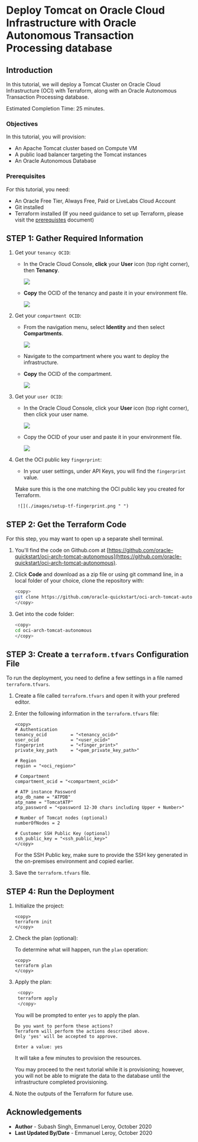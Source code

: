# Deploy Tomcat on Oracle Cloud Infrastructure with Oracle Autonomous Transaction Processing database

## Introduction

In this tutorial, we will deploy a Tomcat Cluster on Oracle Cloud Infrastructure (OCI) with Terraform, along with an Oracle Autonomous Transaction Processing database.

Estimated Completion Time: 25 minutes.

### Objectives

In this tutorial, you will provision:
* An Apache Tomcat cluster based on Compute VM
* A public load balancer targeting the Tomcat instances
* An Oracle Autonomous Database

### Prerequisites

For this tutorial, you need:

* An Oracle Free Tier, Always Free, Paid or LiveLabs Cloud Account
* Git installed
* Terraform installed (If you need guidance to set up Terraform, please visit the [prerequistes](https://github.com/oracle-quickstart/oci-prerequisites) document)

## **STEP 1**: Gather Required Information

1. Get your `tenancy OCID`:

    - In the Oracle Cloud Console, **click** your **User** icon (top right corner), then **Tenancy**.

        ![](./images/setup-tf-tenancy.png " ")

    - **Copy** the OCID of the tenancy and paste it in your environment file.

        ![](./images/setup-tf-tenancy-ocid.png " ")

2. Get your `compartment OCID`:

    - From the navigation menu, select **Identity** and then select **Compartments**.

        ![](./images/setup-tf-compartment.png " ")

    - Navigate to the compartment where you want to deploy the infrastructure.

    - **Copy** the OCID of the compartment.

        ![](./images/setup-tf-compartment-ocid.png " ")

3. Get your `user OCID`:

    - In the Oracle Cloud Console, click your **User** icon (top right corner), then click your user name.

        ![](./images/setup-tf-user.png " ")

    - Copy the OCID of your user and paste it in your environment file.

        ![](./images/setup-tf-user-ocid.png " ")

4. Get the OCI public key `fingerprint`:

    - In your user settings, under API Keys, you will find the `fingerprint` value.

    Make sure this is the one matching the OCI public key you created for Terraform.

        ![](./images/setup-tf-fingerprint.png " ")

## **STEP 2:** Get the Terraform Code

For this step, you may want to open up a separate shell terminal.

1. You'll find the code on Github.com at [https://github.com/oracle-quickstart/oci-arch-tomcat-autonomous](https://github.com/oracle-quickstart/oci-arch-tomcat-autonomous).

2. Click **Code** and download as a zip file or using git command line, in a local folder of your choice, clone the repository with:

    ```bash
    <copy>
    git clone https://github.com/oracle-quickstart/oci-arch-tomcat-autonomous.git
    </copy>
    ```

4. Get into the code folder:

    ```bash
    <copy>
    cd oci-arch-tomcat-autonomous
    </copy>
    ```

## **STEP 3:** Create a `terraform.tfvars` Configuration File

To run the deployment, you need to define a few settings in a file named `terraform.tfvars`.

1. Create a file called `terraform.tfvars` and open it with your prefered editor.

2. Enter the following information in the `terraform.tfvars` file:

    ```
    <copy>
    # Authentication
    tenancy_ocid         = "<tenancy_ocid>"
    user_ocid            = "<user_ocid>"
    fingerprint          = "<finger_print>"
    private_key_path     = "<pem_private_key_path>"

    # Region
    region = "<oci_region>"

    # Compartment
    compartment_ocid = "<compartment_ocid>"

    # ATP instance Password
    atp_db_name = "ATPDB"
    atp_name = "TomcatATP"
    atp_password = "<password 12-30 chars including Upper + Number>"

    # Number of Tomcat nodes (optional)
    numberOfNodes = 2

    # Customer SSH Public Key (optional)
    ssh_public_key = "<ssh_public_key>"
    </copy>
    ```

    For the SSH Public key, make sure to provide the SSH key generated in the on-premises environment and copied earlier.



3. Save the `terraform.tfvars` file.

## **STEP 4:** Run the Deployment

1. Initialize the project:

    ```
    <copy>
    terraform init
    </copy>
    ```

2. Check the plan (optional):

    To determine what will happen, run the `plan` operation:

    ```
    <copy>
    terraform plan
    </copy>
    ```

3. Apply the plan:

   ```bash
    <copy>
    terraform apply
    </copy>
    ```

    You will be prompted to enter `yes` to apply the plan.

    ```
    Do you want to perform these actions?
    Terraform will perform the actions described above.
    Only 'yes' will be accepted to approve.

    Enter a value: yes
    ```

    It will take a few minutes to provision the resources.

    You may proceed to the next tutorial while it is provisioning; however, you will not be able to migrate the data to the database until the infrastructure completed provisioning.

4. Note the outputs of the Terraform for future use.    


## Acknowledgements
 - **Author** - Subash Singh, Emmanuel Leroy, October 2020
 - **Last Updated By/Date** - Emmanuel Leroy, October 2020
